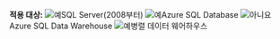 <Token>**적용 대상:** ![예](media/yes.png)SQL Server(2008부터) ![예](media/yes.png)Azure SQL Database ![아니요](media/no.png)Azure SQL Data Warehouse ![예](media/yes.png)병렬 데이터 웨어하우스 </Token>

